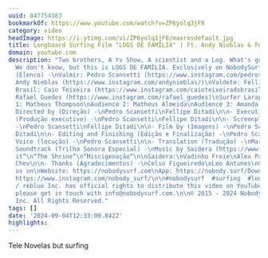 ```yaml
---
uuid: 847754383
bookmarkOf: https://www.youtube.com/watch?v=ZP6yolq3jF8
category: video
headImage: https://i.ytimg.com/vi/ZP6yolq3jF8/maxresdefault.jpg
title: Longboard Surfing Film "LOGS DE FAMÍLIA" | Ft. Andy Nieblas & Pedro Scansetti
domain: youtube.com
description: "Two brothers, A tv Show, A scientist and a Log. What's gonna happen?
  We don't know, but this is LOGS DE FAMÍLIA. Exclusively on NobodySurf.\n\n- Cast
  (Elenco) -\nValmir: Pedro Scansetti (https://www.instagram.com/pedroscansetti/)\nValdomiro:
  Andy Nieblas (https://www.instagram.com/andynieblas/)\nValdete: Fellipe Ditadi (https://www.instagram.com/fellipeditadi)\nReginaldo
  Brasil: Caio Teixeira (https://www.instagram.com/caioteixeiradobrasil)\nDr. Log:
  Rafael Guedes (https://www.instagram.com/rafael_guedes)\nSurfer Larapio: Pedro Scansetti\nAudience
  1: Matheus Thompson\nAudience 2: Matheus Almeida\nAudience 3: Amanda Fenelon\n\n-
  Directed by (Direção) -\nPedro Scansetti\nFellipe Ditadi\n\n- Executive producer
  (Produção executive) -\nPedro Scansetti\nFellipe Ditadi\n\n- Screenplay (Roteiro)
  -\nPedro Scansetti\nFellipe Ditadi\n\n- Film by (Imagens) -\nPedro Scansetti\nFellipe
  Ditadi\n\n- Editing and Finishing (Edição e Finalização) -\nPedro Scansetti\n\n-
  Voice (locução) -\nPedro Scansetti\n\n- Translation (Tradução) -\nMaria Pettersson\n\n-
  Soundtrack (Trilha Sonora Especial) -\nMusic by Saidera (https://www.instagram.com/saiderasounds/)\n“Shake
  it“\n“The Shrine“\n“Miscigenação“\n\nSaidera:\nVadinho Freie\nAlex Pasternak (https://www.instagram.com/alexlemire/)\nLe
  Chev\n\n- Thanks (Agradecimentos) -\nCelso Figueiredo\nLeo Antunes\nGuilherme Varella\n\n\n\U0001F517Follow
  us on\nWebsite: https://nobodysurf.com\nApp: https://nobody.surf/Download\nInstagram:
  https://www.instagram.com/nobody_surf/\n\n#nobodysurf  #surfing  #longboard \n\n*****\nNobodySurf
  / reblue Inc. has official rights to distribute this video on YouTube.\nFor inquiries,
  please get in touch with info@nobodysurf.com.\n\n© 2015 - 2024 NobodySurf / reblue
  Inc. All Rights Reserved."
tags: []
date: '2024-09-04T12:33:00.842Z'
highlights: 
---
```


Tele Novelas but surfing

